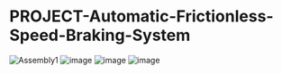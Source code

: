 # PROJECT-Automatic-Frictionless-Speed-Braking-System
![Assembly1](https://user-images.githubusercontent.com/84036074/126173889-d3bae0cd-2192-4a90-b1a8-101bd319ac98.jpg)
![image](https://user-images.githubusercontent.com/84036074/126174335-b201632d-1455-4a03-9543-12bddea32a82.png)
![image](https://user-images.githubusercontent.com/84036074/126174811-cdf75ae6-f173-49d0-ae61-8bdfcd59d61a.png)
![image](https://user-images.githubusercontent.com/84036074/126174973-de77f681-8709-42d5-b393-5e5cc5e80036.png)
